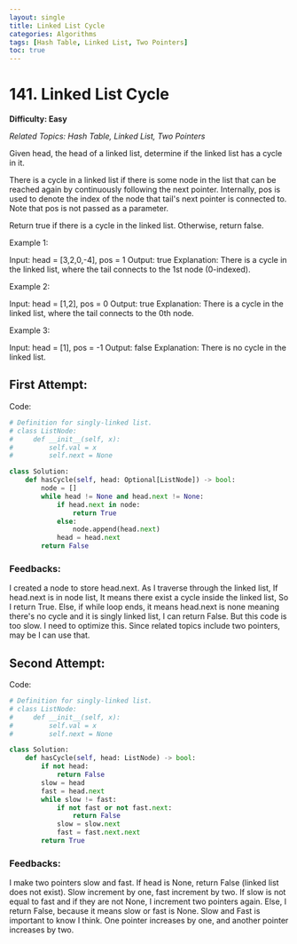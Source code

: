 ```yaml
---
layout: single
title: Linked List Cycle
categories: Algorithms
tags: [Hash Table, Linked List, Two Pointers]
toc: true
---
```


# 141. Linked List Cycle

**Difficulty: Easy**

*Related Topics: Hash Table, Linked List, Two Pointers*

Given head, the head of a linked list, determine if the linked list has a cycle in it.

There is a cycle in a linked list if there is some node in the list that can be reached again by continuously following the next pointer. Internally, pos is used to denote the index of the node that tail's next pointer is connected to. Note that pos is not passed as a parameter.

Return true if there is a cycle in the linked list. Otherwise, return false.

Example 1:

Input: head = [3,2,0,-4], pos = 1
Output: true
Explanation: There is a cycle in the linked list, where the tail connects to the 1st node (0-indexed).

Example 2:

Input: head = [1,2], pos = 0
Output: true
Explanation: There is a cycle in the linked list, where the tail connects to the 0th node.

Example 3:

Input: head = [1], pos = -1
Output: false
Explanation: There is no cycle in the linked list.

## First Attempt:

Code:
```python
# Definition for singly-linked list.
# class ListNode:
#     def __init__(self, x):
#         self.val = x
#         self.next = None

class Solution:
    def hasCycle(self, head: Optional[ListNode]) -> bool:
        node = []
        while head != None and head.next != None:
            if head.next in node:
                return True
            else:
                node.append(head.next)
            head = head.next
        return False
```        
### Feedbacks: 
I created a node to store head.next. As I traverse through the linked list, If head.next is in node list, It means there exist a cycle
inside the linked list, So I return True. Else, if while loop ends, it means head.next is none meaning there's no cycle and it is singly linked list,
I can return False. But this code is too slow. I need to optimize this. Since related topics include two pointers, may be I can use that.

## Second Attempt:

Code:
```python
# Definition for singly-linked list.
# class ListNode:
#     def __init__(self, x):
#         self.val = x
#         self.next = None

class Solution:
    def hasCycle(self, head: ListNode) -> bool:
        if not head:
            return False
        slow = head
        fast = head.next
        while slow != fast:
            if not fast or not fast.next:
                return False
            slow = slow.next
            fast = fast.next.next
        return True
```        
### Feedbacks: 
I make two pointers slow and fast. If head is None, return False (linked list does not exist). Slow increment by one, fast increment by two.
If slow is not equal to fast and if they are not None, I increment two pointers again. Else, I return False, because it means slow or fast is None.
Slow and Fast is important to know I think. One pointer increases by one, and another pointer increases by two.